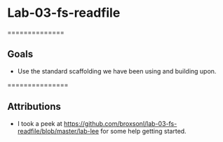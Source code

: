 # Lab-03-fs-readfile
==============
## Goals
- Use the standard scaffolding we have been using and building upon.

===============
## Attributions
- I took a peek at https://github.com/broxsonl/lab-03-fs-readfile/blob/master/lab-lee for some help getting started.
